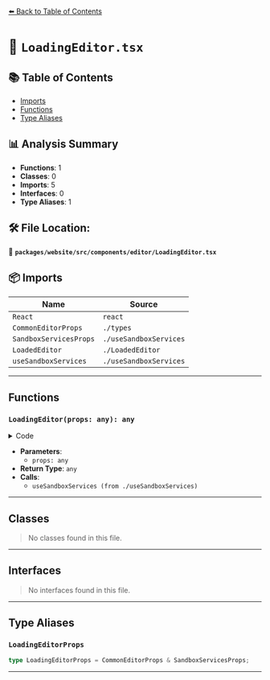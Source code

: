 [⬅️ Back to Table of Contents](../../../../../index.md)

# 📄 `LoadingEditor.tsx`

## 📚 Table of Contents

- [Imports](#imports)
- [Functions](#functions)
- [Type Aliases](#type-aliases)

## 📊 Analysis Summary

- **Functions**: 1
- **Classes**: 0
- **Imports**: 5
- **Interfaces**: 0
- **Type Aliases**: 1

## 🛠️ File Location:
📂 **`packages/website/src/components/editor/LoadingEditor.tsx`**

## 📦 Imports

| Name | Source |
|------|--------|
| `React` | `react` |
| `CommonEditorProps` | `./types` |
| `SandboxServicesProps` | `./useSandboxServices` |
| `LoadedEditor` | `./LoadedEditor` |
| `useSandboxServices` | `./useSandboxServices` |


---

## Functions

### `LoadingEditor(props: any): any`

<details><summary>Code</summary>

```ts
props => {
  const services = useSandboxServices(props);

  if (!services) {
    return null;
  }

  if (services instanceof Error) {
    return <>{services.stack}</>;
  }

  return <LoadedEditor {...props} {...services} />;
}
```
</details>

- **Parameters**:
  - `props: any`
- **Return Type**: `any`
- **Calls**:
  - `useSandboxServices (from ./useSandboxServices)`

---

## Classes

> No classes found in this file.


---

## Interfaces

> No interfaces found in this file.


---

## Type Aliases

### `LoadingEditorProps`

```ts
type LoadingEditorProps = CommonEditorProps & SandboxServicesProps;
```


---